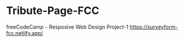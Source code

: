 # Tribute-Page-FCC
freeCodeCamp - Resposive Web Design Project-1
https://surveyform-fcc.netlify.app/
